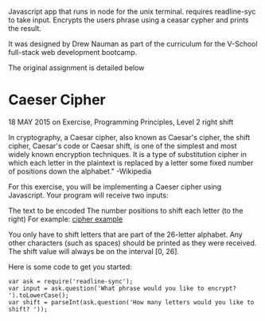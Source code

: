 Javascript app that runs in node for the unix terminal. requires readline-syc to take input. Encrypts the users phrase using a ceasar cypher and prints the result.

It was designed by Drew Nauman as part of the curriculum for the V-School full-stack web development bootcamp.

The original assignment is detailed below

# Caeser Cipher
18 MAY 2015 on Exercise, Programming Principles, Level 2
right shift

In cryptography, a Caesar cipher, also known as Caesar's cipher, the shift cipher, Caesar's code or Caesar shift, is one of the simplest and most widely known encryption techniques. It is a type of substitution cipher in which each letter in the plaintext is replaced by a letter some fixed number of positions down the alphabet." -Wikipedia

For this exercise, you will be implementing a Caeser cipher using Javascript. Your program will receive two inputs:

The text to be encoded
The number positions to shift each letter (to the right)
For example: 
[cipher example](http://coursework.vschool.io/content/images/2016/05/Screen-Shot-2016-05-10-at-2-17-56-PM.png)

You only have to shift letters that are part of the 26-letter alphabet. Any other characters (such as spaces) should be printed as they were received. The shift value will always be on the interval [0, 26].

Here is some code to get you started:
```
var ask = require('readline-sync');  
var input = ask.question('What phrase would you like to encrypt? ').toLowerCase();  
var shift = parseInt(ask.question('How many letters would you like to shift? '));
```
